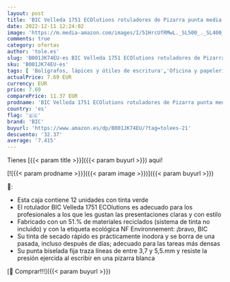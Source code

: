 ```yaml
---
layout: post
title: 'BIC Velleda 1751 ECOlutions rotuladores de Pizarra punta media - Verde  Caja de 12 unidades'
date: 2022-12-11 12:24:02
image: 'https://m.media-amazon.com/images/I/51HrcUfRMwL._SL500_._SL400_.jpg'
comments: true
category: ofertas
author: 'tole.es'
slug: 'B001JK74EU-es BIC Velleda 1751 ECOlutions rotuladores de Pizarra punta...'
sku: 'B001JK74EU-es'
tags: [ 'Bolígrafos, lápices y útiles de escritura','Oficina y papelería','Rotuladores para pizarra','Rotuladores permanentes','Rotuladores y subrayadores','bic','rotuladores','🇪🇸', ]
actualPrice: 7.69 EUR
currency: EUR
price: 7.69
comparePrice: 11.37 EUR
prodname: 'BIC Velleda 1751 ECOlutions rotuladores de Pizarra punta media - Verde  Caja de 12 unidades'
country: 'es'
flag: '🇪🇸'
brand: 'BIC'
buyurl: 'https://www.amazon.es/dp/B001JK74EU/?tag=tolees-21'
descuento: '32.37'
average: '7.415'
---
```


Tienes [{{< param title >}}]({{< param buyurl >}}) aqui!

[![{{< param prodname >}}]({{< param image >}})]({{< param buyurl >}})

🔎:

- Esta caja contiene 12 unidades con tinta verde
- El rotulador BIC Velleda 1751 ECOlutions es adecuado para los profesionales a los que les gustan las presentaciones claras y con estilo
- Fabricado con un 51.% de materiales reciclados (sistema de tinta no incluido) y con la etiqueta ecológica NF Environnement: ¡bravo, BIC
- Su tinta de secado rápido es prácticamente inodora y se borra de una pasada, incluso después de días; adecuado para las tareas más densas
- Su punta biselada fija traza líneas de entre 3,7 y 5,5.mm y resiste la presión ejercida al escribir en una pizarra blanca

[🛒 Comprar!!!]({{< param buyurl >}})
